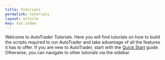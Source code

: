 ```yaml
---
title: Tutorials
permalink: tutorials
layout: article
key: tut-index
---
```


Welcome to AutoTrader Tutorials. Here you will find tutorials on how to build the scripts required to run AutoTrader and 
take advantage of all the features it has to offer. If you are new to AutoTrader, start with the [Quick Start](tutorials/getting-started) 
guide. Otherwise, you can navigate to other tutorials via the sidebar.


